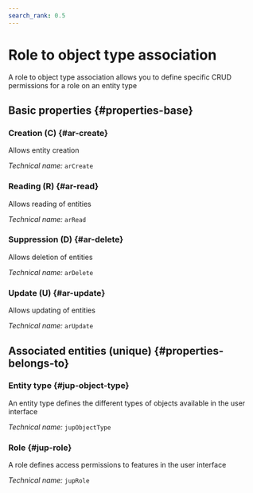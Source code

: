 ```yaml
---
search_rank: 0.5
---    
```

# Role to object type association
<!--- THIS FILE IS GENERATED PLEASE DO NOT EDIT IT DIRECTLY --->

A role to object type association allows you to define specific CRUD permissions for a role on an entity type

<OH code="jupRoleToJupObjectType"/>






## Basic properties {#properties-base}
    
### Creation (C) {#ar-create}

Allows entity creation

*Technical name:* ```arCreate```
<PH code="jupRoleToJupObjectType:arCreate"/>

### Reading (R) {#ar-read}

Allows reading of entities

*Technical name:* ```arRead```
<PH code="jupRoleToJupObjectType:arRead"/>

### Suppression (D) {#ar-delete}

Allows deletion of entities

*Technical name:* ```arDelete```
<PH code="jupRoleToJupObjectType:arDelete"/>

### Update (U) {#ar-update}

Allows updating of entities

*Technical name:* ```arUpdate```
<PH code="jupRoleToJupObjectType:arUpdate"/>

    

## Associated entities (unique) {#properties-belongs-to}

### Entity type {#jup-object-type}

An entity type defines the different types of objects available in the user interface

*Technical name:* ```jupObjectType```
<PH code="jupRoleToJupObjectType:jupObjectType"/>

### Role {#jup-role}

A role defines access permissions to features in the user interface

*Technical name:* ```jupRole```
<PH code="jupRoleToJupObjectType:jupRole"/>





